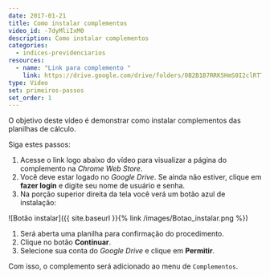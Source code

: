 ```yaml
---
date: 2017-01-21
title: Como instalar complementos
video_id: -7dyMliIxM0
description: Como instalar complementos
categories:
  - indices-previdenciarios
resources:
  - name: "Link para complemento "
    link: https://drive.google.com/drive/folders/0B2B1B7RRK5HmS0I2clRTTTJiMXc
type: Video
set: primeiros-passos
set_order: 1
---
```


O objetivo deste vídeo é demonstrar como instalar complementos das planilhas de cálculo.

Siga estes passos: 

1. Acesse o link logo abaixo do vídeo para visualizar a página do complemento na *Chrome Web Store*.
1. Você deve estar logado no *Google Drive*. Se ainda não estiver, clique em **fazer login** e digite seu nome de usuário e senha.
1. Na porção superior direita da tela você verá um botão azul de instalação:

![Botão instalar]({{ site.baseurl }}{% link /images/Botao_instalar.png %})
1. Será aberta uma planilha para confirmação do procedimento.
1. Clique no botão **Continuar**.
1. Selecione sua conta do *Google Drive* e clique em **Permitir**.

Com isso, o complemento será adicionado ao menu de `Complementos`.
